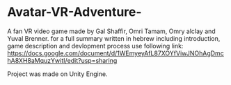 # Avatar-VR-Adventure-
A fan VR video game made by Gal Shaffir, Omri Tamam, Omry alclay and Yuval Brenner.
for a full summary written in hebrew including introduction, game description and devlopment process use following link:
https://docs.google.com/document/d/1WEmyeyAfL87XOYfViwJNOhAgDmchA8XH8aMquzYwitI/edit?usp=sharing

Project was made on Unity Engine.

